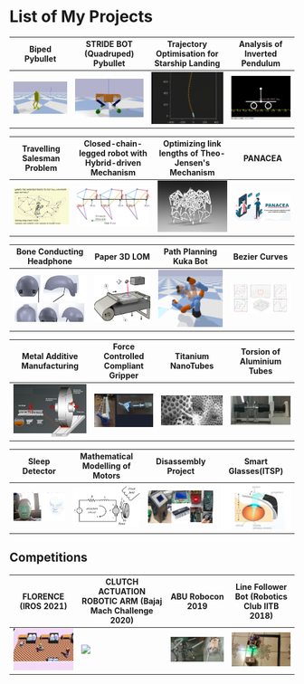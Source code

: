 # List of My Projects

| Biped Pybullet | STRIDE BOT (Quadruped) Pybullet | Trajectory Optimisation for Starship Landing | Analysis of Inverted Pendulum | 
| ------------- | ------------- | ------------- | ------------- |
| <a href="https://github.com/tayalmanan28/Biped-Pybullet"><img src="images/pybullet-biped.png" width="270"></a>| <a href="https://github.com/tayalmanan28/Stride_bot"><img src="images/pybullet-quadruped.png" width="270"></a>  | <a href="https://github.com/tayalmanan28/StarshipTrajOpt"><img src="images/trajOpt.png" width="270"></a>  |<a href="https://github.com/tayalmanan28/Analysis_of_Inverted_Pendulum"><img src="images/inv-pend.png" width="270"></a> |

| Travelling Salesman Problem  | Closed-chain-legged robot with Hybrid-driven Mechanism | Optimizing link lengths of Theo-Jensen's Mechanism |PANACEA|
| ------------- | ------------- | ------------- | ------------- |
| <a href="https://github.com/tayalmanan28/ME766_Project"><img src="images/tsp.png" width="270"></a>| <a href=""><img src="images/jensen.png" width="270"></a>  | <a href="https://github.com/tayalmanan28/ME748-Project-Theo-Jensen"><img src="images/strandbeest.png" width="270"></a>  |<a href=""><img src="images/panacea.png" width="270"></a> |

| Bone Conducting Headphone  | Paper 3D LOM | Path Planning Kuka Bot | Bezier Curves |
| ------------- | ------------- | ------------- | ------------- |
| <a href=""><img src="images/Bone_conduction.png" width="270"></a>| <a href="https://github.com/tayalmanan28/3D-LOM"><img src="images/3D-LOM.png" width="270"></a>  | <a href="https://github.com/tayalmanan28/ME604_Project"><img src="images/kuka.png" width="270"></a>  |<a href="https://github.com/tayalmanan28/Bezier"><img src="images/bezier.png" width="270"></a> |

| Metal Additive Manufacturing  | Force Controlled Compliant Gripper | Titanium NanoTubes | Torsion of Aluminium Tubes |
| ------------- | ------------- | ------------- | ------------- |
| <a href="https://docs.google.com/presentation/d/19KLw-CRvMaCQPSGXqd44P0TIlssJ90v2_gtvdTW02Ng/edit?usp=sharing"><img src="images/metal_add.png" width="270"></a>| <a href="https://github.com/tayalmanan28/ME6102_Project"><img src="images/fc_gripper.png" width="270"></a>  | <a href="https://github.com/tayalmanan28/Growth_Analysis_TNT"><img src="images/tnt.png" width="270"></a>  |<a href="https://github.com/tayalmanan28/Torsion_of_circular_tubes"><img src="images/sde.png" width="270"></a> |

| Sleep Detector | Mathematical Modelling of Motors | Disassembly Project | Smart Glasses(ITSP) |
| ------------- | ------------- | ------------- | ------------- |
| <a href="https://github.com/tayalmanan28/Sleep-Detector"><img src="images/sleep_detection.png" width="270"></a>| <a href="https://github.com/tayalmanan28/Mathematical-Modelling-of-Motors"><img src="images/motors.png" width="270"></a>  | <a href="https://docs.google.com/presentation/d/1x9--k5ceChA7rfNUJ0Ouza83KQWaTfdecITDHePwBLI/edit?usp=sharing"><img src="images/diss_proj.png" width="270"></a>  |<a href="https://docs.google.com/document/d/1nEI98XuG9IKe-Lij9X_zVkJkS1nk6bsxTKweywtjyM8/edit?usp=sharing"><img src="images/smart-glass.png" width="270"></a> |



## Competitions


| FLORENCE (IROS 2021) | CLUTCH ACTUATION ROBOTIC ARM (Bajaj Mach Challenge 2020) | ABU Robocon 2019 | Line Follower Bot (Robotics Club IITB 2018) |
| ------------- | ------------- | ------------- | ------------- |
| <a href="https://github.com/tayalmanan28/Florence_IROS_2021_MMH"><img src="images/florence.png" width="270"></a>| <a href="https://github.com/tayalmanan28/Florence_IROS_2021_MMH"><img src="images/clutch_arm.png" width="270"></a>  | <a href="https://github.com/STRIDE"><img src="images/robocon.png" width="270"></a>  |<a href="https://github.com/tayalmanan28/Line-Following-bot"><img src="images/line-follower.png" width="270"></a> |
